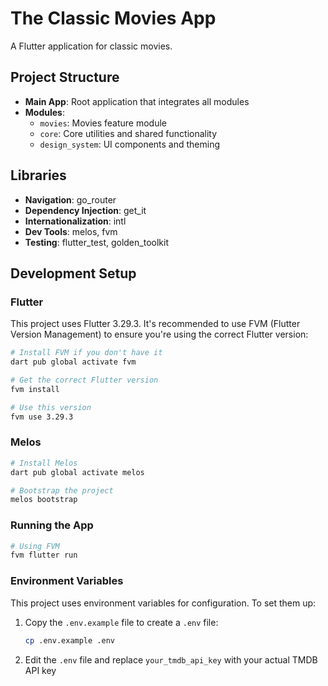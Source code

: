 # The Classic Movies App

A Flutter application for classic movies.

## Project Structure

- **Main App**: Root application that integrates all modules
- **Modules**:
  - `movies`: Movies feature module
  - `core`: Core utilities and shared functionality
  - `design_system`: UI components and theming

## Libraries

- **Navigation**: go_router
- **Dependency Injection**: get_it
- **Internationalization**: intl
- **Dev Tools**: melos, fvm
- **Testing**: flutter_test, golden_toolkit

## Development Setup

### Flutter

This project uses Flutter 3.29.3. It's recommended to use FVM (Flutter Version Management) to ensure you're using the correct Flutter version:

```bash
# Install FVM if you don't have it
dart pub global activate fvm

# Get the correct Flutter version
fvm install

# Use this version
fvm use 3.29.3
```

### Melos

```bash
# Install Melos
dart pub global activate melos

# Bootstrap the project
melos bootstrap
```

### Running the App

```bash
# Using FVM
fvm flutter run
```

### Environment Variables

This project uses environment variables for configuration. To set them up:

1. Copy the `.env.example` file to create a `.env` file:
   ```bash
   cp .env.example .env
   ```
2. Edit the `.env` file and replace `your_tmdb_api_key` with your actual TMDB API key